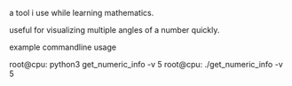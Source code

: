 a tool i use while learning mathematics.

useful for visualizing multiple angles of a number quickly.

example commandline usage

root@cpu: python3 get_numeric_info -v 5
root@cpu: ./get_numeric_info -v 5


